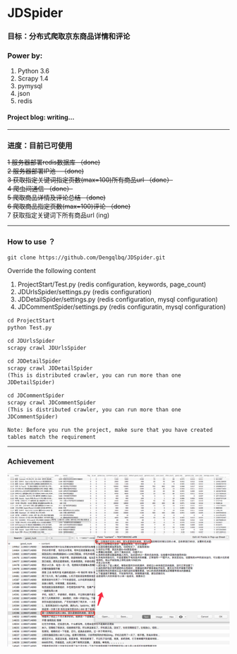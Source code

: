 # JDSpider

### 目标：分布式爬取京东商品详情和评论

### Power by:
1. Python 3.6
2. Scrapy 1.4
3. pymysql
4. json
5. redis

#### Project blog:  writing...
---
### 进度：目前已可使用
~~1 服务器部署redis数据库  （done)~~<br>
~~2 服务器部署IP池   （done)~~<br>
~~3 获取指定关键词指定页数(max=100)所有商品url  （done）~~<br>
~~4 爬虫间通信  （done）~~<br>
~~5 爬取商品详情及评论总结  （done)~~<br>
~~6 爬取商品指定页数(max=100)评论  （done)~~<br>
7 获取指定关键词下所有商品url  (ing)

---
### How to use ？
```
git clone https://github.com/Dengqlbq/JDSpider.git
```

Override the following content
1. ProjectStart/Test.py  (redis configuration, keywords, page_count)
2. JDUrlsSpider/settings.py  (redis configuration)
3. JDDetailSpider/settings.py  (redis configuration, mysql configuration)
4. JDCommentSpider/settings.py  (redis configuratin, mysql configuration)

```
cd ProjectStart
python Test.py
```

```
cd JDUrlsSpider
scrapy crawl JDUrlsSpider
```

```
cd JDDetailSpider
scrapy crawl JDDetailSpider
(This is distributed crawler, you can run more than one JDDetailSpider)
```

```
cd JDCommentSpider
scrapy crawl JDCommentSpider
(This is distributed crawler, you can run more than one JDCommentSpider)
```

```
Note: Before you run the project, make sure that you have created tables match the requirement
```

---
### Achievement
![1](https://github.com/Dengqlbq/JDSpider/blob/master/Image/detail.png)
![2](https://github.com/Dengqlbq/JDSpider/blob/master/Image/comment.png)
